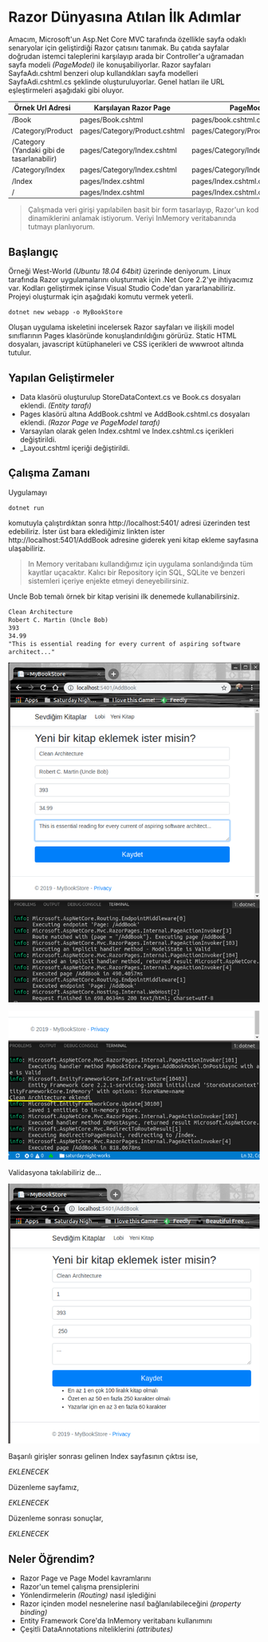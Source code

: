 # Razor Dünyasına Atılan İlk Adımlar

Amacım, Microsoft'un Asp.Net Core MVC tarafında özellikle sayfa odaklı senaryolar için geliştirdiği Razor çatısını tanımak. Bu çatıda sayfalar doğrudan istemci taleplerini karşılayıp arada bir Controller'a uğramadan sayfa modeli _(PageModel)_ ile konuşabiliyorlar. Razor sayfaları SayfaAdı.cshtml benzeri olup kullandıkları sayfa modelleri SayfaAdi.cshtml.cs şeklinde oluşturuluyorlar. Genel hatları ile URL eşleştirmeleri aşağıdaki gibi oluyor.

| Örnek Url Adresi                            | Karşılayan Razor Page         | PageModel                        |
|---------------------------------------------|-------------------------------|----------------------------------|
| /Book                                       | pages/Book.cshtml             | pages/book.cshtml.cs             |
| /Category/Product                           | pages/Category/Product.cshtml | pages/Category/Product.cshtml.cs |
| /Category  (Yandaki gibi de tasarlanabilir) | pages/Category/Index.cshtml   | pages/Category/Index.cshtml.cs   |
| /Category/Index                             | pages/Category/Index.cshtml   | pages/Category/Index.cshtml.cs   |
| /Index                                      | pages/Index.cshtml            | pages/Index.cshtml.cs            |
| /                                           | pages/Index.cshtml            | pages/Index.cshtml.cs            |

>Çalışmada veri girişi yapılabilen basit bir form tasarlayıp, Razor'un kod dinamiklerini anlamak istiyorum. Veriyi InMemory veritabanında tutmayı planlıyorum.

## Başlangıç

Örneği West-World _(Ubuntu 18.04 64bit)_ üzerinde deniyorum. Linux tarafında Razor uygulamalarını oluşturmak için .Net Core 2.2'ye ihtiyacımız var. Kodları geliştirmek içinse Visual Studio Code'dan yararlanabiliriz. Projeyi oluşturmak için aşağıdaki komutu vermek yeterli.

```
dotnet new webapp -o MyBookStore
```

Oluşan uygulama iskeletini incelersek Razor sayfaları ve ilişkili model sınıflarının Pages klasöründe konuşlandırıldığını görürüz. Static HTML dosyaları, javascript kütüphaneleri ve CSS içerikleri de wwwroot altında tutulur.

## Yapılan Geliştirmeler

- Data klasörü oluşturulup StoreDataContext.cs ve Book.cs dosyaları eklendi. _(Entity tarafı)_
- Pages klasörü altına AddBook.cshtml ve AddBook.cshtml.cs dosyaları eklendi. _(Razor Page ve PageModel tarafı)_
- Varsayılan olarak gelen Index.cshtml ve Index.cshtml.cs içerikleri değiştirildi.
- _Layout.cshtml içeriği değiştirildi.

## Çalışma Zamanı

Uygulamayı 

```
dotnet run
```

komutuyla çalıştırdıktan sonra http://localhost:5401/ adresi üzerinden test edebiliriz. İster üst bara eklediğimiz linkten ister http://localhost:5401/AddBook adresine giderek yeni kitap ekleme sayfasına ulaşabiliriz.

>In Memory veritabanı kullandığımız için uygulama sonlandığında tüm kayıtlar uçacaktır. Kalıcı bir Repository için SQL, SQLite ve benzeri sistemleri içeriye enjekte etmeyi deneyebilirsiniz.

Uncle Bob temalı örnek bir kitap verisini ilk denemede kullanabilirsiniz.

```
Clean Architecture
Robert C. Martin (Uncle Bob)
393
34.99
"This is essential reading for every current of aspiring software architect..."
```

![Cover_1.png](Cover_1.png)

![Cover_2.png](Cover_2.png)

Validasyona takılabiliriz de...

![Cover_3.png](Cover_3.png)

Başarılı girişler sonrası gelinen Index sayfasının çıktısı ise,

_EKLENECEK_

Düzenleme sayfamız,

_EKLENECEK_

Düzenleme sonrası sonuçlar,

_EKLENECEK_

## Neler Öğrendim?

- Razor Page ve Page Model kavramlarını
- Razor'un temel çalışma prensiplerini
- Yönlendirmelerin _(Routing)_ nasıl işlediğini
- Razor içinden model nesnelerine nasıl bağlanılabileceğini _(property binding)_
- Entity Framework Core'da InMemory veritabanı kullanımını
- Çeşitli DataAnnotations niteliklerini _(attributes)_